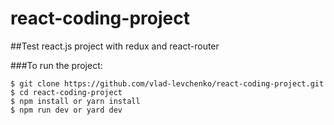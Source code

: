 # react-coding-project
##Test react.js project with redux and react-router


###To run the project:

    $ git clone https://github.com/vlad-levchenko/react-coding-project.git
    $ cd react-coding-project
    $ npm install or yarn install
    $ npm run dev or yard dev

